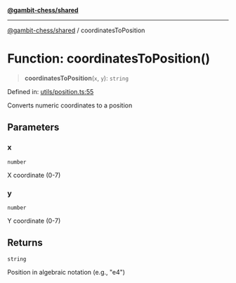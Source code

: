 [**@gambit-chess/shared**](../README.md)

***

[@gambit-chess/shared](../globals.md) / coordinatesToPosition

# Function: coordinatesToPosition()

> **coordinatesToPosition**(`x`, `y`): `string`

Defined in: [utils/position.ts:55](https://github.com/cango91/gambit-chess/blob/d79bd73a9b1359341cbe89b368f1eb5b66a60564/shared/src/utils/position.ts#L55)

Converts numeric coordinates to a position

## Parameters

### x

`number`

X coordinate (0-7)

### y

`number`

Y coordinate (0-7)

## Returns

`string`

Position in algebraic notation (e.g., "e4")
